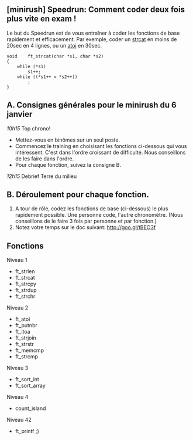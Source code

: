 ## [minirush] Speedrun: Comment coder deux fois plus vite en exam !

Le but du Speedrun est de vous entraîner à coder les fonctions de base rapidement et efficacement. Par exemple, coder un [strcat](https://github.com/yyang42/speedrun/blob/master/srcs/ft_strcat/ft_strcat.c) en moins de 20sec en 4 lignes, ou un [atoi](https://github.com/yyang42/speedrun/blob/master/srcs/ft_atoi/ft_atoi.c) en 30sec.

```
void	ft_strcat(char *s1, char *s2)
{
	while (*s1)
		s1++;
	while ((*s1++ = *s2++))
		;
}
```

## A. Consignes générales pour le minirush du 6 janvier

*10h15* Top chrono!

- Mettez-vous en binômes sur un seul poste.
- Commencez le training en choisisant les fonctions ci-dessous qui vous intéressent. C'est dans l'ordre croissant de difficulté. Nous conseillons de les faire dans l'ordre.
- Pour chaque fonction, suivez la consigne B.

*12h15* Debrief Terre du milieu

## B. Déroulement pour chaque fonction.
1. A tour de rôle, codez les fonctions de base (ci-dessous) le plus rapidement possible. Une personne code, l'autre chronomètre.
(Nous conseillons de le faire 3 fois par personne et par fonction.)
2. Notez votre temps sur le doc suivant: http://goo.gl/tBEO3f

## Fonctions

Niveau 1

- ft_strlen
- ft_strcat
- ft_strcpy
- ft_strdup
- ft_strchr

Niveau 2

- ft_atoi
- ft_putnbr
- ft_itoa
- ft_strjoin
- ft_strstr
- ft_memcmp
- ft_strcmp

Niveau 3

- ft_sort_int
- ft_sort_array

Niveau 4

- count_island

Niveau 42

- ft_printf ;)
